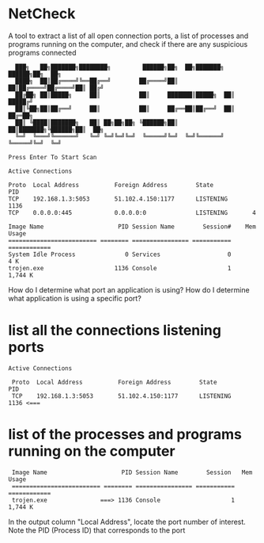 # NetCheck
A tool to extract a list of all open connection ports, a list of processes and programs running on the computer, and check if there are any suspicious programs connected


      ███╗   ██╗███████╗████████╗         ██████╗██╗  ██╗███████╗ ██████╗██╗  ██╗
      ████╗  ██║██╔════╝╚══██╔══╝        ██╔════╝██║  ██║██╔════╝██╔════╝██║ ██╔╝
      ██╔██╗ ██║█████╗     ██║           ██║     ███████║█████╗  ██║     █████╔╝
      ██║╚██╗██║██╔══╝     ██║           ██║     ██╔══██║██╔══╝  ██║     ██╔═██╗
      ██║ ╚████║███████╗   ██║ ██╗██╗██╗ ╚██████╗██║  ██║███████╗╚██████╗██║  ██╗
      ╚═╝  ╚═══╝╚══════╝   ╚═╝ ╚═╝╚═╝╚═╝  ╚═════╝╚═╝  ╚═╝╚══════╝ ╚═════╝╚═╝  ╚═╝

    Press Enter To Start Scan

    Active Connections

    Proto  Local Address          Foreign Address        State           PID
    TCP    192.168.1.3:5053       51.102.4.150:1177      LISTENING       1136
    TCP    0.0.0.0:445            0.0.0.0:0              LISTENING       4
  
    Image Name                     PID Session Name        Session#    Mem Usage
    ========================= ======== ================ =========== ============
    System Idle Process              0 Services                   0          4 K
    trojen.exe                    1136 Console                    1      1,744 K



How do I determine what port an application is using?
How do I determine what application is using a specific port?

# list all the connections  listening ports
    Active Connections

     Proto  Local Address          Foreign Address        State           PID
     TCP    192.168.1.3:5053       51.102.4.150:1177      LISTENING       1136 <===

# list of the processes and programs running on the computer

     Image Name                     PID Session Name        Session   Mem Usage
     ========================= ======== ================ =========== ============
     trojen.exe               ===> 1136 Console                    1     1,744 K

In the output column "Local Address", locate the port number of interest. Note the PID (Process ID) that corresponds to the port





